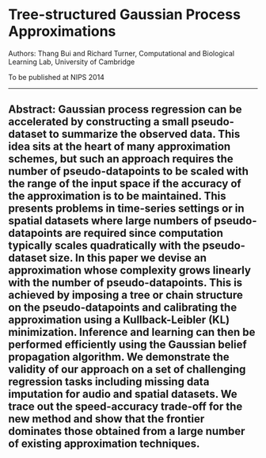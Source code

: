 
Tree-structured Gaussian Process Approximations
====

Authors: Thang Bui and Richard Turner,
Computational and Biological Learning Lab,
University of Cambridge

To be published at NIPS 2014

----

Abstract: Gaussian process regression can be accelerated by constructing a small pseudo-dataset to summarize the observed data. This idea sits at the heart of many approximation schemes, but such an approach requires the number of pseudo-datapoints to be scaled with the range of the input space if the accuracy of the approximation is to be maintained. This presents problems in time-series settings or in spatial datasets where large numbers of pseudo-datapoints are required since computation typically scales quadratically with the pseudo-dataset size. In this paper we devise an approximation whose complexity grows linearly with the number of pseudo-datapoints. This is achieved by imposing a tree or chain structure on the pseudo-datapoints and calibrating the approximation using a Kullback-Leibler (KL) minimization. Inference and learning can then be performed efficiently using the Gaussian belief propagation algorithm. We demonstrate the validity of our approach on a set of challenging regression tasks including missing data imputation for audio and spatial datasets. We trace out the speed-accuracy trade-off for the new method and show that the frontier dominates those obtained from a large number of existing approximation techniques.
------

